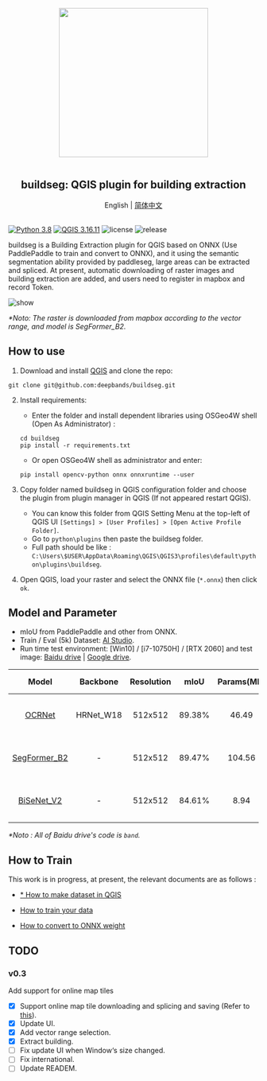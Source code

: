 <div align="center">
    <article style="display: flex; flex-direction: column; align-items: center; justify-content: center;">
        <p align="center"><img width="300" src="./docs/img/logo.png" /></p>
        <h1 style="width: 100%; text-align: center;">buildseg: QGIS plugin for building extraction</h1>
    </article>
    English | <a href="./docs/README_CN.md">简体中文</a>
</div>
<br/>

[![Python 3.8](https://img.shields.io/badge/python-3.8-yellow.svg)](https://www.python.org/downloads/release/python-380/) [![QGIS 3.16.11](https://img.shields.io/badge/qgis-3.16.11+-green.svg)](https://www.qgis.org/) ![license](https://img.shields.io/github/license/deepbands/buildseg) ![release](https://img.shields.io/badge/release-v0.2-red.svg)

buildseg is a Building Extraction plugin for QGIS based on ONNX (Use PaddlePaddle to train and convert to ONNX), and it using the semantic segmentation ability provided by paddleseg, large areas can be extracted and spliced. At present, automatic downloading of raster images and building extraction are added, and users need to register in mapbox and record Token.

![show](https://user-images.githubusercontent.com/71769312/159407433-96052623-3837-41dd-86b8-003da15b59eb.gif)

*\*Noto: The raster is downloaded from mapbox according to the vector range, and model is SegFormer_B2.*

## How to use

1. Download and install [QGIS](https://www.qgis.org/en/site/) and clone the repo:
``` git
git clone git@github.com:deepbands/buildseg.git
```

2. Install requirements:
   - Enter the folder and install dependent libraries using OSGeo4W shell (Open As Administrator) :
   ``` shell
   cd buildseg
   pip install -r requirements.txt
   ```
   - Or open OSGeo4W shell as administrator and enter:
    ``` shell
    pip install opencv-python onnx onnxruntime --user
    ```

3. Copy folder named buildseg in QGIS configuration folder and choose the plugin from plugin manager in QGIS (If not appeared restart QGIS).
   - You can know this folder from QGIS Setting Menu at the top-left of QGIS UI `[Settings] > [User Profiles] > [Open Active Profile Folder]`.
   - Go to `python\plugins` then paste the buildseg folder.
   - Full path should be like : `C:\Users\$USER\AppData\Roaming\QGIS\QGIS3\profiles\default\python\plugins\buildseg`.

4. Open QGIS, load your raster and select the ONNX file (`*.onnx`) then click `ok`. 

## Model and Parameter

- mIoU from PaddlePaddle and other from ONNX.
- Train / Eval (5k) Dataset: [AI Studio](https://aistudio.baidu.com/aistudio/datasetdetail/102929).
- Run time test environment: [Win10] / [i7-10750H] / [RTX 2060] and test image: [Baidu drive](https://pan.baidu.com/s/14novqjR7gEXVCLwZkxqepw) | [Google drive](https://drive.google.com/file/d/1aySfvIzAnQDkVKUkFmyNq8O7p2S3IhUl/view?usp=sharing).

|                        Model                         | Backbone  | Resolution |  mIoU  | Params(MB) | Running Time(s) |                        Static Weight                         |
| :--------------------------------------------------: | :-------: | :--------: | :----: | :--------: | :-------------: | :----------------------------------------------------------: |
|    [OCRNet](https://arxiv.org/pdf/1909.11065.pdf)    | HRNet_W18 |  512x512   | 89.38% |   46.49    |     39.090      | [Baidu drive](https://pan.baidu.com/s/1ZOy4HpC2TPWIGSGU0DX2UQ) \| [Google drive](https://drive.google.com/file/d/1wKC5PxroqDzrUz9nOFuA1KOFlv18MqS9/view?usp=sharing) |
| [SegFormer_B2](https://arxiv.org/pdf/2112.08275.pdf) |     -     |  512x512   | 89.47% |   104.56   |     59.498      | [Baidu drive](https://pan.baidu.com/s/1knnge-bRkXIhzS-RRTJ8lQ) \| [Google drive](https://drive.google.com/file/d/1TXF2T6LORRyDoCmkwmZsxjo0Km9BwuAK/view?usp=sharing) |
|  [BiSeNet_V2](https://arxiv.org/pdf/2004.02147.pdf)  |     -     |  512x512   | 84.61% |    8.94    |      7.004      | [Baidu drive](https://pan.baidu.com/s/1pDBLc7MoLaBERKe2I536sA) \| [Google drive](https://drive.google.com/file/d/1SYwzWBU4wMJfzOf83Tboe7_P7TLW44xw/view?usp=sharing) |

*\*Noto : All of Baidu drive's code is `band`.*

## How to Train

This work is in progress, at present, the relevant documents are as follows :

- [\* How to make dataset in QGIS](https://github.com/deepbands/deep-learning-datasets-maker)

- [How to train your data](./docs/train/train.md)
- [How to convert to ONNX weight](./docs/train/to_onnx.md)

## TODO

### v0.3

Add support for online map tiles
- [x] Support online map tile downloading and splicing and saving (Refer to [this](https://github.com/geoyee/tiles2tiff)).
- [x] Update UI.
- [x] Add vector range selection.
- [x] Extract building.
- [ ] Fix update UI when Window‘s size changed.
- [ ] Fix international.
- [ ] Update READEM.
